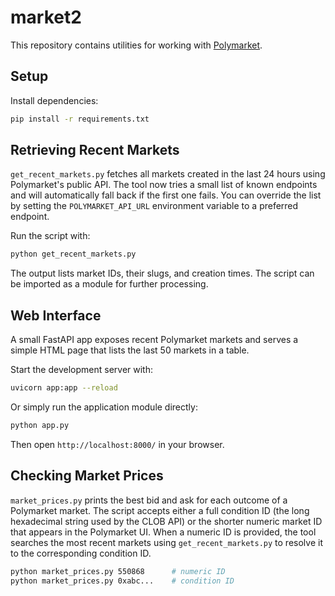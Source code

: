 # market2

This repository contains utilities for working with [Polymarket](https://polymarket.com).

## Setup

Install dependencies:

```bash
pip install -r requirements.txt
```

## Retrieving Recent Markets

`get_recent_markets.py` fetches all markets created in the last 24 hours using Polymarket's public API. The tool now tries a small list of known endpoints and will automatically fall back if the first one fails. You can override the list by setting the `POLYMARKET_API_URL` environment variable to a preferred endpoint.

Run the script with:

```bash
python get_recent_markets.py
```

The output lists market IDs, their slugs, and creation times. The script can be
imported as a module for further processing.

## Web Interface

A small FastAPI app exposes recent Polymarket markets and serves a simple HTML
page that lists the last 50 markets in a table.

Start the development server with:

```bash
uvicorn app:app --reload
```

Or simply run the application module directly:

```bash
python app.py
```

Then open `http://localhost:8000/` in your browser.

## Checking Market Prices

`market_prices.py` prints the best bid and ask for each outcome of a Polymarket
market. The script accepts either a full condition ID (the long hexadecimal
string used by the CLOB API) or the shorter numeric market ID that appears in
the Polymarket UI. When a numeric ID is provided, the tool searches the most
recent markets using `get_recent_markets.py` to resolve it to the corresponding
condition ID.

```bash
python market_prices.py 550868      # numeric ID
python market_prices.py 0xabc...    # condition ID
```
